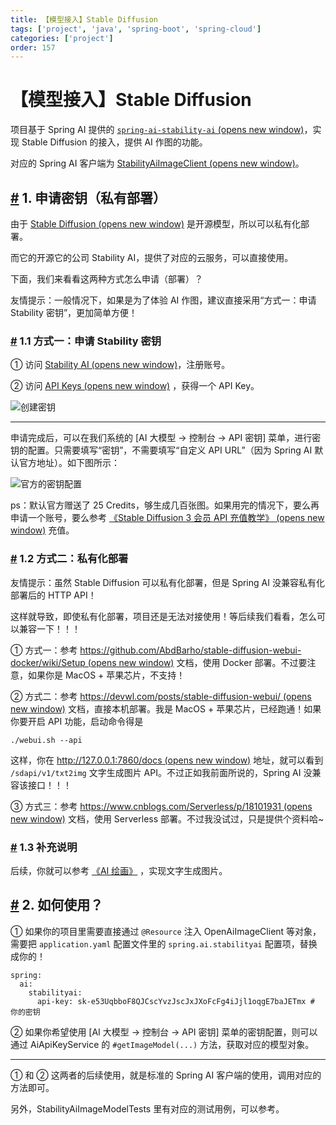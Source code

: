 ```yaml
---
title: 【模型接入】Stable Diffusion
tags: ['project', 'java', 'spring-boot', 'spring-cloud']
categories: ['project']
order: 157
---
```

# 【模型接入】Stable Diffusion

项目基于 Spring AI 提供的 [`spring-ai-stability-ai`  (opens new window)](https://github.com/spring-projects/spring-ai/tree/main/models/spring-ai-stability-ai)，实现 Stable Diffusion 的接入，提供 AI 作图的功能。

 对应的 Spring AI 客户端为 [StabilityAiImageClient  (opens new window)](https://docs.spring.io/spring-ai/reference/api/image/stabilityai-image.html)。

 ## [#](#_1-申请密钥-私有部署) 1. 申请密钥（私有部署）

 由于 [Stable Diffusion  (opens new window)](https://github.com/CompVis/stable-diffusion) 是开源模型，所以可以私有化部署。

 而它的开源它的公司 Stability AI，提供了对应的云服务，可以直接使用。

 下面，我们来看看这两种方式怎么申请（部署）？

 友情提示：一般情况下，如果是为了体验 AI 作图，建议直接采用“方式一：申请 Stability 密钥”，更加简单方便！

 ### [#](#_1-1-方式一-申请-stability-密钥) 1.1 方式一：申请 Stability 密钥

 ① 访问 [Stability AI  (opens new window)](https://stability.ai/)，注册账号。

 ② 访问 [API Keys  (opens new window)](https://platform.stability.ai/account/keys) ，获得一个 API Key。

 ![创建密钥](https://doc.iocoder.cn/img/AI%E6%89%8B%E5%86%8C/%E6%A8%A1%E5%9E%8B%E6%8E%A5%E5%85%A5/Stability-%E5%88%9B%E5%BB%BA%E5%AF%86%E9%92%A5.png)

 

---

 申请完成后，可以在我们系统的 [AI 大模型 -> 控制台 -> API 密钥] 菜单，进行密钥的配置。只需要填写“密钥”，不需要填写“自定义 API URL”（因为 Spring AI 默认官方地址）。如下图所示：

 ![官方的密钥配置](https://doc.iocoder.cn/img/AI%E6%89%8B%E5%86%8C/%E6%A8%A1%E5%9E%8B%E6%8E%A5%E5%85%A5/Stable-Diffusion-%E5%AE%98%E6%96%B9.png)

 ps：默认官方赠送了 25 Credits，够生成几百张图。如果用完的情况下，要么再申请一个账号，要么参考 [《Stable Diffusion 3 会员 API 充值教学》  (opens new window)](https://juejin.cn/post/7361762150010945570) 充值。

 ### [#](#_1-2-方式二-私有化部署) 1.2 方式二：私有化部署

 友情提示：虽然 Stable Diffusion 可以私有化部署，但是 Spring AI 没兼容私有化部署后的 HTTP API！

 这样就导致，即使私有化部署，项目还是无法对接使用！等后续我们看看，怎么可以兼容一下！！！

 ① 方式一：参考 [https://github.com/AbdBarho/stable-diffusion-webui-docker/wiki/Setup  (opens new window)](https://github.com/AbdBarho/stable-diffusion-webui-docker/wiki/Setup) 文档，使用 Docker 部署。不过要注意，如果你是 MacOS + 苹果芯片，不支持！

 ② 方式二：参考 [https://devwl.com/posts/stable-diffusion-webui/  (opens new window)](https://devwl.com/posts/stable-diffusion-webui/) 文档，直接本机部署。我是 MacOS + 苹果芯片，已经跑通！如果你要开启 API 功能，启动命令得是

 
```
./webui.sh --api

```
这样，你在 [http://127.0.0.1:7860/docs  (opens new window)](http://127.0.0.1:7860/docs) 地址，就可以看到 `/sdapi/v1/txt2img` 文字生成图片 API。不过正如我前面所说的，Spring AI 没兼容该接口！！！

 ③ 方式三：参考 [https://www.cnblogs.com/Serverless/p/18101931  (opens new window)](https://www.cnblogs.com/Serverless/p/18101931) 文档，使用 Serverless 部署。不过我没试过，只是提供个资料哈~

 ### [#](#_1-3-补充说明) 1.3 补充说明

 后续，你就可以参考 [《AI 绘画》](/ai/image/) ，实现文字生成图片。

 ## [#](#_2-如何使用) 2. 如何使用？

 ① 如果你的项目里需要直接通过 `@Resource` 注入 OpenAiImageClient 等对象，需要把 `application.yaml` 配置文件里的 `spring.ai.stabilityai` 配置项，替换成你的！

 
```
spring:
  ai:
    stabilityai:
      api-key: sk-e53UqbboF8QJCscYvzJscJxJXoFcFg4iJjl1oqgE7baJETmx # 你的密钥

```
② 如果你希望使用 [AI 大模型 -> 控制台 -> API 密钥] 菜单的密钥配置，则可以通过 AiApiKeyService 的 `#getImageModel(...)` 方法，获取对应的模型对象。

 

---

 ① 和 ② 这两者的后续使用，就是标准的 Spring AI 客户端的使用，调用对应的方法即可。

 另外，StabilityAiImageModelTests 里有对应的测试用例，可以参考。

